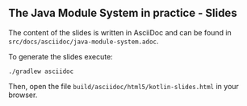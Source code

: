 ## The Java Module System in practice - Slides

The content of the slides is written in AsciiDoc and can be found in `src/docs/asciidoc/java-module-system.adoc`.

To generate the slides execute:

```
./gradlew asciidoc
```
Then, open the file `build/asciidoc/html5/kotlin-slides.html` in your browser.
